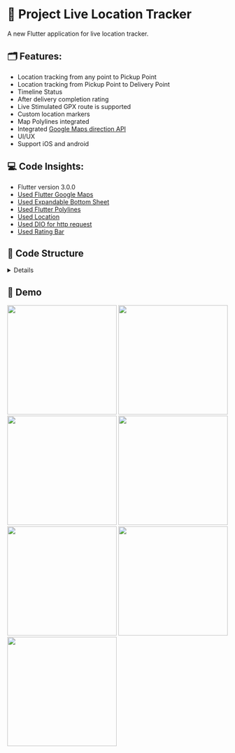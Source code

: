 # 🎯 Project Live Location Tracker 

A new Flutter application for live location tracker.

## 🗂 Features:
 - Location tracking from any point to Pickup Point
 - Location tracking from Pickup Point to Delivery Point
 - Timeline Status
 - After delivery completion rating
 - Live Stimulated GPX route is supported
 - Custom location markers
 - Map Polylines integrated
 - Integrated [Google Maps direction API](https://developers.google.com/maps/documentation/directions/start)
 - UI/UX
 - Support iOS and android

 ## 💻 Code Insights:
 - Flutter version 3.0.0
 - [Used Flutter Google Maps](https://pub.dev/packages/google_maps_flutter)
 - [Used Expandable Bottom Sheet](https://pub.dev/packages/expandable_bottom_sheet)
 - [Used Flutter Polylines](https://pub.dev/packages/flutter_polyline_points)
 - [Used Location](https://pub.dev/packages/location)
 - [Used DIO for http request](https://pub.dev/packages/dio)
 - [Used Rating Bar](https://pub.dev/packages/flutter_rating_bar)


## 🧮 Code Structure
<details>

```
📦lib
 ┣ 📂application
 ┃ ┣ 📂configs
 ┃ ┃ ┗ 📜configs.dart
 ┃ ┣ 📂map_home
 ┃ ┃ ┣ 📂models
 ┃ ┃ ┃ ┗ 📜direction.dart
 ┃ ┃ ┣ 📂widgets
 ┃ ┃ ┃ ┣ 📜delivery_rating_bar.dart
 ┃ ┃ ┃ ┣ 📜delivery_rating_submission.dart
 ┃ ┃ ┃ ┣ 📜map_info_card.dart
 ┃ ┃ ┃ ┣ 📜map_notification_alert.dart
 ┃ ┃ ┃ ┣ 📜map_timeline.dart
 ┃ ┃ ┃ ┣ 📜map_timeline_info.dart
 ┃ ┃ ┃ ┣ 📜pickup_delivery_info.dart
 ┃ ┃ ┃ ┣ 📜user_avatar.dart
 ┃ ┃ ┃ ┗ 📜user_info.dart
 ┃ ┃ ┗ 📜map_screen.dart
 ┃ ┣ 📂style
 ┃ ┃ ┗ 📜colors.dart
 ┃ ┗ 📜app.dart
 ┣ 📂data
 ┃ ┗ 📂http
 ┃ ┃ ┗ 📜map_services.dart
 ┣ 📂domain
 ┃ ┗ 📜direction_repository.dart
 ┣ 📜generated_plugin_registrant.dart
 ┗ 📜main.dart

```
</details>

## 📱 Demo

<img src="" width ="250"> <img src="" width ="250"> 
<img src="" width ="250"> <img src="" width ="250"> 
<img src="" width ="250"> 
<img src="" width ="250"> <img src="" width ="250">
  

